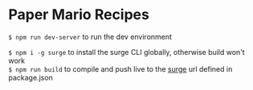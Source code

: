 # Paper Mario Recipes

`$ npm run dev-server` to run the dev environment  

`$ npm i -g surge` to install the surge CLI globally, otherwise build won't work  
`$ npm run build` to compile and push live to the [surge](https://surge.sh/) url defined in package.json

